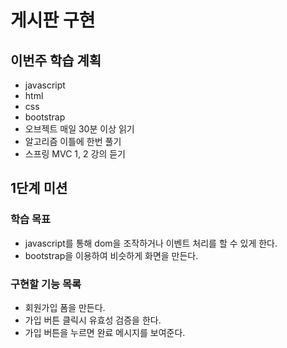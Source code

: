 # 게시판 구현

## 이번주 학습 계획

- javascript
- html
- css
- bootstrap
- 오브젝트 매일 30분 이상 읽기
- 알고리즘 이틀에 한번 풀기
- 스프링 MVC 1, 2 강의 듣기

## 1단계 미션

### 학습 목표

- javascript를 통해 dom을 조작하거나 이벤트 처리를 할 수 있게 한다.
- bootstrap을 이용하여 비슷하게 화면을 만든다.

### 구현할 기능 목록

- 회원가입 폼을 만든다.
- 가입 버튼 클릭시 유효성 검증을 한다.
- 가입 버튼을 누르면 완료 메시지를 보여준다.

